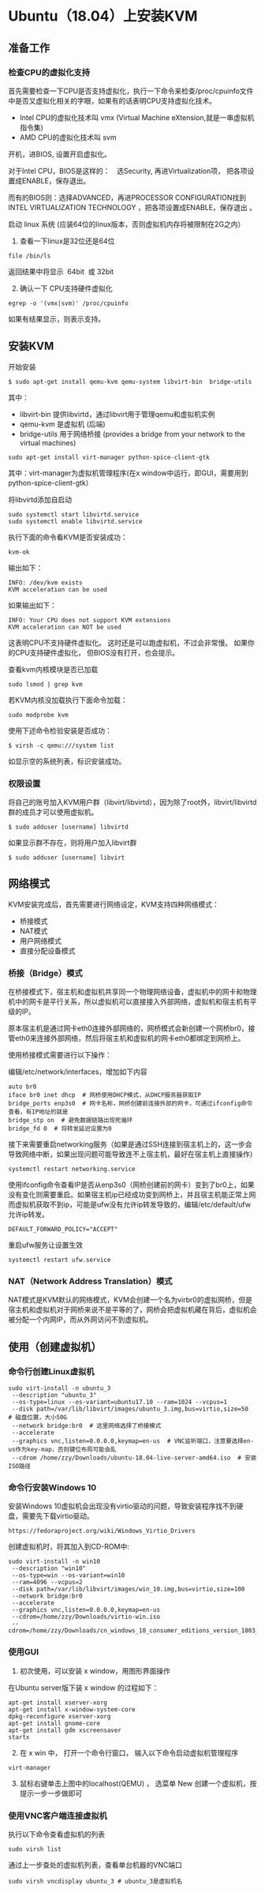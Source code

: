 # Ubuntu（18.04）上安装KVM

## 准备工作

### 检查CPU的虚拟化支持

首先需要检查一下CPU是否支持虚拟化，执行一下命令来检查/proc/cpuinfo文件中是否又虚拟化相关的字眼，如果有的话表明CPU支持虚拟化技术。

* Intel CPU的虚拟化技术叫 vmx (Virtual Machine eXtension,就是一串虚拟机指令集) 
* AMD CPU的虚拟化技术叫 svm

 开机，进BIOS, 设置开启虚拟化。

对于Intel CPU，BIOS是这样的：　选Security, 再进Virtualization项， 把各项设置成ENABLE，保存退出。

而有的BIOS则：选择ADVANCED，再进PROCESSOR CONFIGURATION找到 INTEL VIRTUALIZATION  TECHNOLOGY ，把各项设置成ENABLE，保存退出 。 

启动 linux 系统 (应装64位的linux版本，否则虚拟机内存将被限制在2G之内）

1. 查看一下linux是32位还是64位

`file /bin/ls`

返回结果中将显示  64bit  或 32bit

2. 确认一下 CPU支持硬件虚拟化     

`egrep -o '(vmx|svm)' /proc/cpuinfo`

如果有结果显示，则表示支持。

## 安装KVM

开始安装    
```
$ sudo apt-get install qemu-kvm qemu-system libvirt-bin  bridge-utils
```
其中：
* libvirt-bin 提供libvirtd，通过libvirt用于管理qemu和虚拟机实例
* qemu-kvm 是虚拟机 (后端)
* bridge-utils 用于网络桥接 (provides a bridge from your network to the virtual machines)

```
sudo apt-get install virt-manager python-spice-client-gtk
```
其中：virt-manager为虚拟机管理程序(在x window中运行，即GUI，需要用到python-spice-client-gtk）

将libvirtd添加自启动
```
sudo systemctl start libvirtd.service
sudo systemctl enable libvirtd.service
```

执行下面的命令看KVM是否安装成功：

`kvm-ok`

输出如下：
```
INFO: /dev/kvm exists
KVM acceleration can be used
```
如果输出如下：
```
INFO: Your CPU does not support KVM extensions
KVM acceleration can NOT be used
```
这表明CPU不支持硬件虚拟化。 这时还是可以跑虚拟机，不过会非常慢。
如果你的CPU支持硬件虚拟化， 但BIOS没有打开，也会提示。

查看kvm内核模块是否已加载

`sudo lsmod | grep kvm`

若KVM内核没加载执行下面命令加载：

`sudo modprobe kvm`

使用下述命令检验安装是否成功：

`$ virsh -c qemu:///system list`

如显示空的系统列表，标识安装成功。


### 权限设置

将自己的账号加入KVM用户群（libvirt/libvirtd），因为除了root外，libvirt/libvirtd群的成员才可以使用虚拟机。

`$ sudo adduser [username] libvirtd`

如果显示群不存在，则将用户加入libvirt群

`$ sudo adduser [username] libvirt`

## 网络模式
KVM安装完成后，首先需要进行网络设定，KVM支持四种网络模式：

* 桥接模式
* NAT模式
* 用户网络模式
* 直接分配设备模式

### 桥接（Bridge）模式
在桥接模式下，宿主机和虚拟机共享同一个物理网络设备，虚拟机中的网卡和物理机中的网卡是平行关系，所以虚拟机可以直接接入外部网络，虚拟机和宿主机有平级的IP。

原本宿主机是通过网卡eth0连接外部网络的，网桥模式会新创建一个网桥br0，接管eth0来连接外部网络，然后将宿主机和虚拟机的网卡eth0都绑定到网桥上。

使用桥接模式需要进行以下操作：

编辑/etc/network/interfaces，增加如下内容
```
auto br0
iface br0 inet dhcp  # 网桥使用DHCP模式，从DHCP服务器获取IP
bridge_ports enp3s0  # 网卡名称，网桥创建前连接外部的网卡，可通过ifconfig命令查看，有IP地址的就是
bridge_stp on  # 避免数据链路出现死循环
bridge_fd 0  # 将转发延迟设置为0
```
接下来需要重启networking服务（如果是通过SSH连接到宿主机上的，这一步会导致网络中断，如果出现问题可能导致连不上宿主机，最好在宿主机上直接操作）

`systemctl restart networking.service`

使用ifconfig命令查看IP是否从enp3s0（网桥创建前的网卡）变到了br0上，如果没有变化则需要重启。如果宿主机ip已经成功变到网桥上，并且宿主机能正常上网而虚拟机获取不到ip，可能是ufw没有允许ip转发导致的，编辑/etc/default/ufw允许ip转发。

`DEFAULT_FORWARD_POLICY="ACCEPT"`

重启ufw服务让设置生效

`systemctl restart ufw.service`

### NAT（Network Address Translation）模式
NAT模式是KVM默认的网络模式，KVM会创建一个名为virbr0的虚拟网桥，但是宿主机和虚拟机对于网桥来说不是平等的了，网桥会把虚拟机藏在背后，虚拟机会被分配一个内网IP，而从外网访问不到虚拟机。

## 使用（创建虚拟机）

### 命令行创建Linux虚拟机
```
sudo virt-install -n ubuntu_3
 --description "ubuntu_3" 
 --os-type=linux --os-variant=ubuntu17.10 --ram=1024 --vcpus=1 
 --disk path=/var/lib/libvirt/images/ubuntu_3.img,bus=virtio,size=50  # 磁盘位置，大小50G
 --network bridge:br0  # 这里网络选择了桥接模式
 --accelerate
 --graphics vnc,listen=0.0.0.0,keymap=en-us  # VNC监听端口，注意要选择en-us作为key-map，否则键位布局可能会乱
 --cdrom /home/zzy/Downloads/ubuntu-18.04-live-server-amd64.iso  # 安装ISO路径
```
### 命令行安装Windows 10

安装Windows 10虚拟机会出现没有virtio驱动的问题，导致安装程序找不到硬盘，需要先下载virtio驱动。

`https://fedoraproject.org/wiki/Windows_Virtio_Drivers`

创建虚拟机时，将其加入到CD-ROM中:
```
sudo virt-install -n win10
 --description "win10"
 --os-type=win --os-variant=win10
 --ram=4096 --vcpus=2 
 --disk path=/var/lib/libvirt/images/win_10.img,bus=virtio,size=100
 --network bridge:br0
 --accelerate
 --graphics vnc,listen=0.0.0.0,keymap=en-us
 --cdrom=/home/zzy/Downloads/virtio-win.iso
 --cdrom=/home/zzy/Downloads/cn_windows_10_consumer_editions_version_1803_updated_march_2018_x64_dvd_12063766.iso
```
### 使用GUI

1. 初次使用，可以安装 x window，用图形界面操作

在Ubuntu server版下装 x window 的过程如下：
```
apt-get install xserver-xorg 
apt-get install x-window-system-core 
dpkg-reconfigure xserver-xorg 
apt-get install gnome-core 
apt-get install gdm xscreensaver 
startx
```

2. 在 x win 中， 打开一个命令行窗口， 输入以下命令启动虚拟机管理程序

`virt-manager`

3. 鼠标右键单击上图中的localhost(QEMU) ， 选菜单 New 创建一个虚拟机，按提示一步一步做即可
  
### 使用VNC客户端连接虚拟机
执行以下命令查看虚拟机的列表

`sudo virsh list`

通过上一步查处的虚拟机列表，查看单台机器的VNC端口

`sudo virsh vncdisplay ubuntu_3 # ubuntu_3是虚拟机名`
